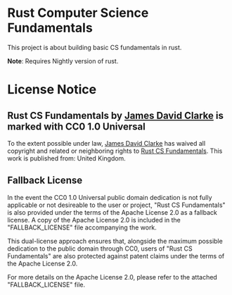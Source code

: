 # Rust Computer Science Fundamentals

This project is about building basic CS fundamentals in rust.

**Note**: Requires Nightly version of rust.

# License Notice

## Rust CS Fundamentals by [James David Clarke](https://jamesdavidclarke.com) is marked with CC0 1.0 Universal

To the extent possible under law,
[James David Clarke](https://jamesdavidclarke.com) has waived all copyright and
related or neighboring rights to
[Rust CS Fundamentals](https://github.com/JamesClarke7283/rust_cs_fundamentals).
This work is published from: United Kingdom.

## Fallback License

In the event the CC0 1.0 Universal public domain dedication is not fully
applicable or not desireable to the user or project, "Rust CS Fundamentals" is
also provided under the terms of the Apache License 2.0 as a fallback license. A
copy of the Apache License 2.0 is included in the "FALLBACK_LICENSE" file
accompanying the work.

This dual-license approach ensures that, alongside the maximum possible
dedication to the public domain through CC0, users of "Rust CS Fundamentals" are
also protected against patent claims under the terms of the Apache License 2.0.

For more details on the Apache License 2.0, please refer to the attached
"FALLBACK_LICENSE" file.

